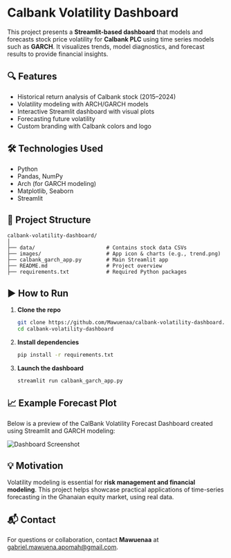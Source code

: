 # Calbank Volatility Dashboard

This project presents a **Streamlit-based dashboard** that models and forecasts stock price volatility for **Calbank PLC** using time series models such as **GARCH**. It visualizes trends, model diagnostics, and forecast results to provide financial insights.

## 🔍 Features

- Historical return analysis of Calbank stock (2015–2024)
- Volatility modeling with ARCH/GARCH models
- Interactive Streamlit dashboard with visual plots
- Forecasting future volatility
- Custom branding with Calbank colors and logo

## 🛠️ Technologies Used

- Python
- Pandas, NumPy
- Arch (for GARCH modeling)
- Matplotlib, Seaborn
- Streamlit

## 📁 Project Structure

```
calbank-volatility-dashboard/
│
├── data/                       # Contains stock data CSVs
├── images/                     # App icon & charts (e.g., trend.png)
├── calbank_garch_app.py        # Main Streamlit app
├── README.md                   # Project overview
├── requirements.txt            # Required Python packages
```

## ▶️ How to Run

1. **Clone the repo**
   ```bash
   git clone https://github.com/Mawuenaa/calbank-volatility-dashboard.git
   cd calbank-volatility-dashboard
   ```

2. **Install dependencies**
   ```bash
   pip install -r requirements.txt
   ```

3. **Launch the dashboard**
   ```bash
   streamlit run calbank_garch_app.py
   ```

## 📈 Example Forecast Plot

Below is a preview of the CalBank Volatility Forecast Dashboard created using Streamlit and GARCH modeling:

![Dashboard Screenshot](images/dashboard.png)

## 💡 Motivation

Volatility modeling is essential for **risk management and financial modeling**. This project helps showcase practical applications of time-series forecasting in the Ghanaian equity market, using real data.

## 📬 Contact

For questions or collaboration, contact **Mawuenaa** at gabriel.mawuena.apomah@gmail.com.
